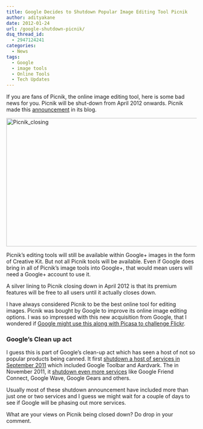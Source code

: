 ```yaml
---
title: Google Decides to Shutdown Popular Image Editing Tool Picnik
author: adityakane
date: 2012-01-24
url: /google-shutdown-picnik/
dsq_thread_id:
  - 2947124241
categories:
  - News
tags:
  - Google
  - image tools
  - Online Tools
  - Tech Updates
---
```

If you are fans of Picnik, the online image editing tool, here is some bad news for you. Picnik will be shut-down from April 2012 onwards. Picnik made this <a href="http://blog.picnik.com/2012/01/official-announcement-picnik-is-closing/" onclick="_gaq.push(['_trackEvent', 'outbound-article', 'http://blog.picnik.com/2012/01/official-announcement-picnik-is-closing/', 'announcement']);" >announcement</a> in its blog.

[<img style="background-image: none; padding-left: 0px; padding-right: 0px; display: inline; padding-top: 0px; border: 0px;" title="Picnik_closing" src="http://cdn.devilsworkshop.org/files/2012/01/Picnik_closing_thumb.png" alt="Picnik_closing" width="570" height="339" border="0" />][1]

Picnik’s editing tools will still be available within Google+ images in the form of Creative Kit. But not all Picnik tools will be available. Even if Google does bring in all of Picnik’s image tools into Google+, that would mean users will need a Google+ account to use it.

A silver lining to Picnik closing down in April 2012 is that its premium features will be free to all users until it actually closes down.

I have always considered Picnik to be the best online tool for editing images. Picnik was bought by Google to improve its online image editing options. I was so impressed with this new acquisition from Google, that I wondered if [Google might use this along with Picasa to challenge Flickr][2].

### Google’s Clean up act

I guess this is part of Google’s clean-up act which has seen a host of not so popular products being canned. It first [shutdown a host of services in September 2011][3] which included Google Toolbar and Aardvark. The in November 2011, it [shutdown even more services][4] like Google Friend Connect, Google Wave, Google Gears and others.

Usually most of these shutdown announcement have included more than just one or two services and I guess we might wait for a couple of days to see if Google will be phasing out more services.

What are your views on Picnik being closed down? Do drop in your comment.

 [1]: http://cdn.devilsworkshop.org/files/2012/01/Picnik_closing.png
 [2]: http://devilsworkshop.org/has-google-crashed-flickrs-picnik/
 [3]: http://devilsworkshop.org/google-shutdowns-aardvark-desktop-google-pack-major-clean/
 [4]: http://devilsworkshop.org/google-wave-knol-friendconnect-shutdown/
